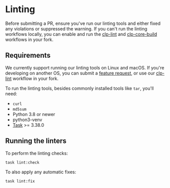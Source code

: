 # Linting

Before submitting a PR, ensure you've run our linting tools and either fixed any violations or
suppressed the warning. If you can't run the linting workflows locally, you can enable and run the
[clp-lint] and [clp-core-build] workflows in your fork.

## Requirements

We currently support running our linting tools on Linux and macOS. If you're developing on another
OS, you can submit a [feature request][feature-req], or use our [clp-lint] workflow in your fork.

To run the linting tools, besides commonly installed tools like `tar`, you'll need:

* `curl`
* `md5sum`
* Python 3.8 or newer
* python3-venv
* [Task] >= 3.38.0

## Running the linters

To perform the linting checks:

```shell
task lint:check
```

To also apply any automatic fixes:

```shell
task lint:fix
```

[clp-lint]: https://github.com/y-scope/clp/blob/main/.github/workflows/clp-lint.yaml
[clp-core-build]: https://github.com/y-scope/clp/blob/main/.github/workflows/clp-core-build.yaml
[feature-req]: https://github.com/y-scope/clp/issues/new?assignees=&labels=enhancement&projects=&template=feature-request.yml
[Task]: https://taskfile.dev/
